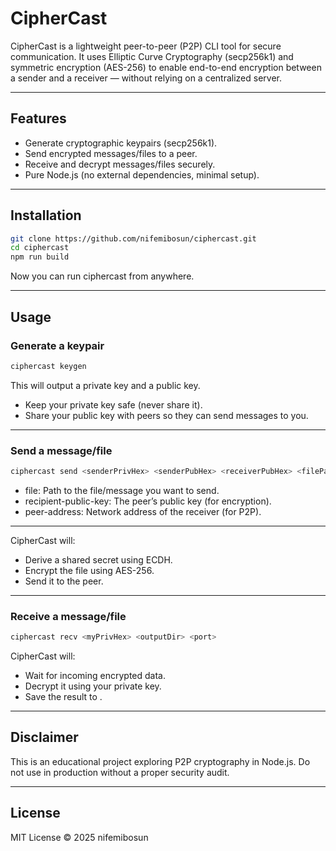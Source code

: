 # CipherCast

CipherCast is a lightweight peer-to-peer (P2P) CLI tool for secure communication.
It uses Elliptic Curve Cryptography (secp256k1) and symmetric encryption (AES-256) to enable end-to-end encryption between a sender and a receiver — without relying on a centralized server.

---

## Features
- Generate cryptographic keypairs (secp256k1).
- Send encrypted messages/files to a peer.
- Receive and decrypt messages/files securely.
- Pure Node.js (no external dependencies, minimal setup).

---

## Installation
```bash
git clone https://github.com/nifemibosun/ciphercast.git
cd ciphercast
npm run build
```
Now you can run ciphercast from anywhere.

---

## Usage
### Generate a keypair
```bash
ciphercast keygen
```
This will output a private key and a public key.
- Keep your private key safe (never share it).
- Share your public key with peers so they can send messages to you.

---

### Send a message/file
```bash
ciphercast send <senderPrivHex> <senderPubHex> <receiverPubHex> <filePath> <host> <port>
```
- file: Path to the file/message you want to send.
- recipient-public-key: The peer’s public key (for encryption).
- peer-address: Network address of the receiver (for P2P).

---

CipherCast will:
- Derive a shared secret using ECDH.
- Encrypt the file using AES-256.
- Send it to the peer.

---

### Receive a message/file
```bash
ciphercast recv <myPrivHex> <outputDir> <port>
```
CipherCast will:
- Wait for incoming encrypted data.
- Decrypt it using your private key.
- Save the result to <output-file>.

---

## Disclaimer
This is an educational project exploring P2P cryptography in Node.js.
Do not use in production without a proper security audit.

---

## License
MIT License © 2025 nifemibosun